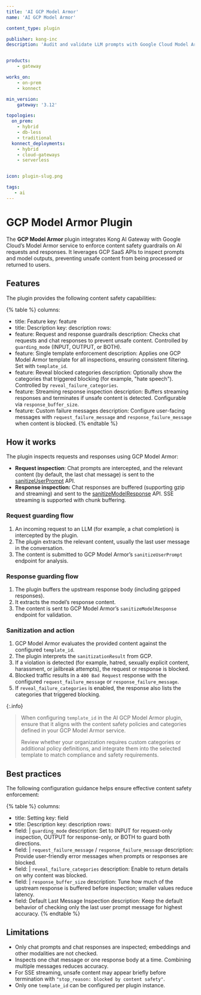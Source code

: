 ```yaml
---
title: 'AI GCP Model Armor'
name: 'AI GCP Model Armor'

content_type: plugin

publisher: kong-inc
description: 'Audit and validate LLM prompts with Google Cloud Model Armor before forwarding them to an upstream LLM.'


products:
    - gateway

works_on:
    - on-prem
    - konnect

min_version:
    gateway: '3.12'

topologies:
  on_prem:
    - hybrid
    - db-less
    - traditional
  konnect_deployments:
    - hybrid
    - cloud-gateways
    - serverless


icon: plugin-slug.png

tags:
   - ai
---
```

# GCP Model Armor Plugin

The **GCP Model Armor** plugin integrates Kong AI Gateway with Google Cloud’s Model Armor service to enforce content safety guardrails on AI requests and responses. It leverages GCP SaaS APIs to inspect prompts and model outputs, preventing unsafe content from being processed or returned to users.

## Features

The plugin provides the following content safety capabilities:

<!-- vale off -->
{% table %}
columns:
  - title: Feature
    key: feature
  - title: Description
    key: description
rows:
  - feature: Request and response guardrails
    description: Checks chat requests and chat responses to prevent unsafe content. Controlled by `guarding_mode` (INPUT, OUTPUT, or BOTH).
  - feature: Single template enforcement
    description: Applies one GCP Model Armor template for all inspections, ensuring consistent filtering. Set with `template_id`.
  - feature: Reveal blocked categories
    description: Optionally show the categories that triggered blocking (for example, "hate speech"). Controlled by `reveal_failure_categories`.
  - feature: Streaming response inspection
    description: Buffers streaming responses and terminates if unsafe content is detected. Configurable via `response_buffer_size`.
  - feature: Custom failure messages
    description: Configure user-facing messages with `request_failure_message` and `response_failure_message` when content is blocked.
{% endtable %}
<!-- vale on -->

## How it works

The plugin inspects requests and responses using GCP Model Armor:

* **Request inspection**: Chat prompts are intercepted, and the relevant content (by default, the last chat message) is sent to the [sanitizeUserPrompt](https://cloud.google.com/security-command-center/docs/sanitize-prompts-responses#text-prompts) API.
* **Response inspection:** Chat responses are buffered (supporting gzip and streaming) and sent to the [sanitizeModelResponse](https://cloud.google.com/security-command-center/docs/sanitize-prompts-responses#sanitize-model) API. SSE streaming is supported with chunk buffering.

### Request guarding flow

1. An incoming request to an LLM (for example, a chat completion) is intercepted by the plugin.
2. The plugin extracts the relevant content, usually the last user message in the conversation.
3. The content is submitted to GCP Model Armor’s `sanitizeUserPrompt` endpoint for analysis.

### Response guarding flow

1. The plugin buffers the upstream response body (including gzipped responses).
2. It extracts the model’s response content.
3. The content is sent to GCP Model Armor’s `sanitizeModelResponse` endpoint for validation.

### Sanitization and action

1. GCP Model Armor evaluates the provided content against the configured `template_id`.
2. The plugin interprets the `sanitizationResult` from GCP.
3. If a violation is detected (for example, hatred, sexually explicit content, harassment, or jailbreak attempts), the request or response is blocked.
4. Blocked traffic results in a `400 Bad Request` response with the configured `request_failure_message` or `response_failure_message`.
5. If `reveal_failure_categories` is enabled, the response also lists the categories that triggered blocking.

{:.info}
> When configuring `template_id` in the AI GCP Model Armor plugin, ensure that it aligns with the content safety policies and categories defined in your GCP Model Armor service.
>
> Review whether your organization requires custom categories or additional policy definitions, and integrate them into the selected template to match compliance and safety requirements.

## Best practices

The following configuration guidance helps ensure effective content safety enforcement:

{% table %}
columns:
  - title: Setting
    key: field
  - title: Description
    key: description
rows:
  - field: |
      `guarding_mode`
    description: Set to INPUT for request-only inspection, OUTPUT for response-only, or BOTH to guard both directions.
  - field: |
      `request_failure_message` / `response_failure_message`
    description: Provide user-friendly error messages when prompts or responses are blocked.
  - field: |
      `reveal_failure_categories`
    description: Enable to return details on why content was blocked.
  - field: |
      `response_buffer_size`
    description: Tune how much of the upstream response is buffered before inspection; smaller values reduce latency.
  - field: Default Last Message Inspection
    description: Keep the default behavior of checking only the last user prompt message for highest accuracy.
{% endtable %}

## Limitations

* Only chat prompts and chat responses are inspected; embeddings and other modalities are not checked.
* Inspects one chat message or one response body at a time. Combining multiple messages reduces accuracy.
* For SSE streaming, unsafe content may appear briefly before termination with `"stop_reason: blocked by content safety"`.
* Only one `template_id` can be configured per plugin instance.